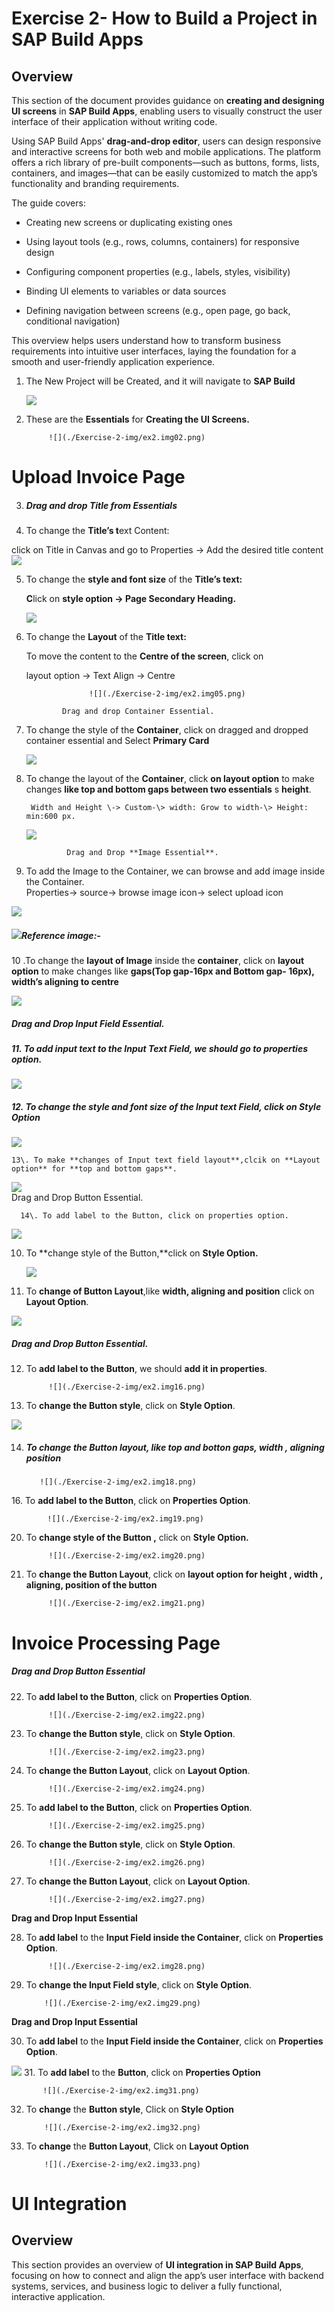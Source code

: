# **Exercise 2- How to Build a Project in SAP Build Apps**

## Overview

This section of the document provides guidance on **creating and designing UI screens** in **SAP Build Apps**, enabling users to visually construct the user interface of their application without writing code.

Using SAP Build Apps' **drag-and-drop editor**, users can design responsive and interactive screens for both web and mobile applications. The platform offers a rich library of pre-built components—such as buttons, forms, lists, containers, and images—that can be easily customized to match the app’s functionality and branding requirements.

The guide covers:

* Creating new screens or duplicating existing ones

* Using layout tools (e.g., rows, columns, containers) for responsive design

* Configuring component properties (e.g., labels, styles, visibility)

* Binding UI elements to variables or data sources

* Defining navigation between screens (e.g., open page, go back, conditional navigation)

This overview helps users understand how to transform business requirements into intuitive user interfaces, laying the foundation for a smooth and user-friendly application experience.

1. The New Project will be Created, and it will navigate to **SAP Build** 

   

   ![](./Exercise-2-img/ex2.img01.png)

2. These are the **Essentials** for **Creating the UI Screens.**

      		![](./Exercise-2-img/ex2.img02.png)

# **Upload Invoice Page**

3. ##### Drag and drop **Title** from **Essentials**

4. To change the **Title’s t**ext Content:

click on Title in Canvas and go to Properties \-> Add the desired title content  
![](./Exercise-2-img/ex2.img03.png)

5. To change the **style and font size** of the **Title’s text:**

    **C**lick on **style option \-> Page Secondary Heading.**

   ![](./Exercise-2-img/ex2.img04.png)

6. To change the **Layout** of the **Title text:**

   To move the content to the **Centre of the screen**, click on 

   layout option \-> Text Align \-> Centre

   

                     ![](./Exercise-2-img/ex2.img05.png)

               Drag and drop Container Essential.

7. To change the style of the **Container**, click on dragged and dropped container essential and Select **Primary Card**

   ![](./Exercise-2-img/ex2.img06.png)

8. To change the layout of the **Container**, click **on layout option** to make changes **like top and bottom gaps between two essentials** s **height**.

        Width and Height \-> Custom-\> width: Grow to width-\> Height: min:600 px.

   

   ![](./Exercise-2-img/ex2.img07.png)

                Drag and Drop **Image Essential**.

9.  To add the Image to the Container, we can browse and add image inside the Container.  
           Properties-\> source-\> browse image icon-\> select upload icon  
     
   ![](./Exercise-2-img/ex2.img08.png)  
   

##### **![](./Exercise-2-img/ex2.refimg.png)Reference image**:- 

            
10 .To change the **layout of Image** inside the **container**, click on **layout option** to make changes like **gaps(Top gap-16px and Bottom gap- 16px), width’s aligning to centre**

![](./Exercise-2-img/ex2.img09.png)

##### Drag and Drop Input Field Essential.

##### 11\. To add input text to the Input Text Field, we should go to properties option.

![](./Exercise-2-img/ex2.img10.png)

##### 12\. To **change the style and font size** of the **Input text Field, click on Style Option**

![](./Exercise-2-img/ex2.img11.png)

 	13\. To make **changes of Input text field layout**,clcik on **Layout option** for **top and bottom gaps**.

   ![](./Exercise-2-img/ex2.img12.png)     
          Drag and Drop Button Essential.

      14\. To add label to the Button, click on properties option.  
  ![](./Exercise-2-img/ex2.img13.png)

10. To **change style of the Button,**click on **Style Option.** 

       ![](./Exercise-2-img/ex2.img14.png)

11. To **change of Button Layout**,like **width, aligning and position** click on **Layout Option**.

![](./Exercise-2-img/ex2.img15.png)

##### **Drag and Drop Button Essential.**

12. To **add label to the Button**, we should **add it in properties**.

             ![](./Exercise-2-img/ex2.img16.png)

13. To **change the Button style**, click on **Style Option**.

![](./Exercise-2-img/ex2.img17.png)

14. ##### To **change the Button layout**, like **top and botton gaps**, **width** , **aligning position**

           ![](./Exercise-2-img/ex2.img18.png)

16\. To **add label to the Button**, click on **Properties Option**.

            ![](./Exercise-2-img/ex2.img19.png)

20. To **change style of the Button ,** click on **Style Option.**

             ![](./Exercise-2-img/ex2.img20.png)
21. To **change the Button Layout**, click on **layout option for height , width , aligning, position of the button**

             ![](./Exercise-2-img/ex2.img21.png)

# **Invoice Processing Page**

##### **Drag and Drop Button Essential**

22. To **add label to the Button**, click on **Properties Option**.

             ![](./Exercise-2-img/ex2.img22.png)

23. To **change the Button style**, click on **Style Option**.

             ![](./Exercise-2-img/ex2.img23.png)

24. To **change the Button Layout**, click on **Layout Option**.

             ![](./Exercise-2-img/ex2.img24.png)

25. To **add label to the Button**, click on **Properties Option**.

             ![](./Exercise-2-img/ex2.img25.png)

26. To **change the Button style**, click on **Style Option**.

             ![](./Exercise-2-img/ex2.img26.png)

27. To **change the Button Layout**, click on **Layout Option**.

             ![](./Exercise-2-img/ex2.img27.png)

**Drag and Drop Input Essential**

28. To **add label** to the **Input Field inside the Container**, click on **Properties Option**.

             ![](./Exercise-2-img/ex2.img28.png)

29. To **change the Input Field style**, click on **Style Option**.

            ![](./Exercise-2-img/ex2.img29.png)

**Drag and Drop Input Essential**

30. To **add label** to the **Input Field inside the Container**, click on **Properties Option**.

![](./Exercise-2-img/ex2.img30.png)
31. To **add label** to the **Button**, click on **Properties Option**

           ![](./Exercise-2-img/ex2.img31.png)

32. To **change** the **Button style**, Click on **Style Option**

            ![](./Exercise-2-img/ex2.img32.png)

33. To **change** the **Button Layout**, Click on **Layout Option**

            ![](./Exercise-2-img/ex2.img33.png)

# **UI Integration**

## Overview

This section provides an overview of **UI integration in SAP Build Apps**, focusing on how to connect and align the app’s user interface with backend systems, services, and business logic to deliver a fully functional, interactive application.
